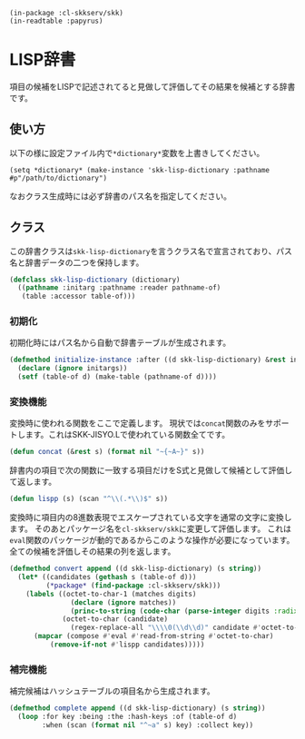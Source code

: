     (in-package :cl-skkserv/skk)
    (in-readtable :papyrus)

# LISP辞書

<!--
Copyright (C) 2017 TANIGUCHI Masaya

This program is free software; you can redistribute it and/or modify
it under the terms of the GNU General Public License as published by
the Free Software Foundation; either version 3 of the License, or
(at your option) any later version.

This program is distributed in the hope that it will be useful,
but WITHOUT ANY WARRANTY; without even the implied warranty of
MERCHANTABILITY or FITNESS FOR A PARTICULAR PURPOSE.  See the
GNU General Public License for more details.

You should have received a copy of the GNU General Public License
along with this program; if not, write to the Free Software Foundation,
Inc., 51 Franklin Street, Fifth Floor, Boston, MA 02110-1301  USA
-->

項目の候補をLISPで記述されてると見做して評価してその結果を候補とする辞書です。

## 使い方

以下の様に設定ファイル内で`*dictionary*`変数を上書きしてください。

    (setq *dictionary* (make-instance 'skk-lisp-dictionary :pathname #p"/path/to/dictionary")

なおクラス生成時には必ず辞書のパス名を指定してください。


## クラス

この辞書クラスは`skk-lisp-dictionary`を言うクラス名で宣言されており、パス名と辞書データの二つを保持します。


```lisp
(defclass skk-lisp-dictionary (dictionary)
  ((pathname :initarg :pathname :reader pathname-of)
   (table :accessor table-of)))
```

### 初期化

初期化時にはパス名から自動で辞書テーブルが生成されます。

```lisp
(defmethod initialize-instance :after ((d skk-lisp-dictionary) &rest initargs)
  (declare (ignore initargs))
  (setf (table-of d) (make-table (pathname-of d))))

```

### 変換機能

変換時に使われる関数をここで定義します。
現状では`concat`関数のみをサポートします。これはSKK-JISYO.Lで使われている関数全てです。

```lisp
(defun concat (&rest s) (format nil "~{~A~}" s))

```

辞書内の項目で次の関数に一致する項目だけをS式と見做して候補として評価して返します。

```lisp
(defun lispp (s) (scan "^\\(.*\\)$" s))
```

変換時に項目内の8進数表現でエスケープされている文字を通常の文字に変換します。
そのあとパッケージ名を`cl-skkserv/skk`に変更して評価します。
これは`eval`関数のパッケージが動的であるからこのような操作が必要になっています。
全ての候補を評価しその結果の列を返します。

```lisp
(defmethod convert append ((d skk-lisp-dictionary) (s string))
  (let* ((candidates (gethash s (table-of d)))
         (*package* (find-package :cl-skkserv/skk)))
    (labels ((octet-to-char-1 (matches digits)
               (declare (ignore matches))
               (princ-to-string (code-char (parse-integer digits :radix 8))))
             (octet-to-char (candidate)
               (regex-replace-all "\\\\0(\\d\\d)" candidate #'octet-to-char-1 :simple-calls t)))
      (mapcar (compose #'eval #'read-from-string #'octet-to-char)
	      (remove-if-not #'lispp candidates)))))
```

### 補完機能

補完候補はハッシュテーブルの項目名から生成されます。

```lisp
(defmethod complete append ((d skk-lisp-dictionary) (s string))
  (loop :for key :being :the :hash-keys :of (table-of d)
        :when (scan (format nil "^~a" s) key) :collect key))
```
